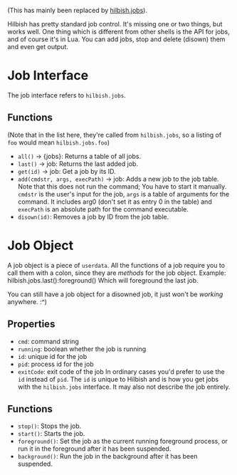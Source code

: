 (This has mainly been replaced by [hilbish.jobs](../api/hilbish.jobs)).

Hilbish has pretty standard job control. It's missing one or two things,
but works well. One thing which is different from other shells
is the API for jobs, and of course it's in Lua.
You can add jobs, stop and delete (disown) them and even get output.

# Job Interface
The job interface refers to `hilbish.jobs`.
## Functions
(Note that in the list here, they're called from `hilbish.jobs`, so
a listing of `foo` would mean `hilbish.jobs.foo`)

- `all()` -> {jobs}: Returns a table of all jobs.
- `last()` -> job: Returns the last added job.
- `get(id)` -> job: Get a job by its ID.
- `add(cmdstr, args, execPath)` -> job: Adds a new job to the job table.
Note that this does not run the command; You have to start it manually.
`cmdstr` is the user's input for the job, `args` is a table of arguments
for the command. It includes arg0 (don't set it as entry 0 in the table)
and `execPath` is an absolute path for the command executable.
- `disown(id)`: Removes a job by ID from the job table.

# Job Object
A job object is a piece of `userdata`. All the functions of a job require
you to call them with a colon, since they are *methods* for the job object.
Example: hilbish.jobs.last():foreground()
Which will foreground the last job.

You can still have a job object for a disowned job,
it just won't be *working* anywhere. :^)

## Properties
- `cmd`: command string
- `running`: boolean whether the job is running
- `id`: unique id for the job
- `pid`: process id for the job
- `exitCode`: exit code of the job
In ordinary cases you'd prefer to use the `id` instead of `pid`.
The `id` is unique to Hilbish and is how you get jobs with the
`hilbish.jobs` interface. It may also not describe the job entirely.

## Functions
- `stop()`: Stops the job.
- `start()`: Starts the job.
- `foreground()`: Set the job as the current running foreground process, or
run it in the foreground after it has been suspended.
- `background()`: Run the job in the background after it has been suspended.
